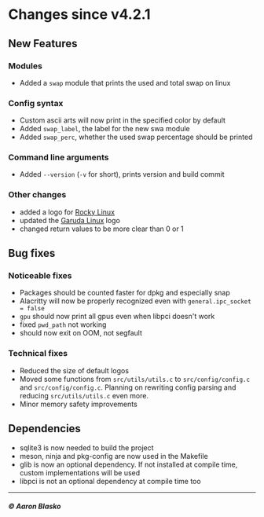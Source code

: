 # Changes since v4.2.1

## New Features

### Modules
* Added a `swap` module that prints the used and total swap on linux

### Config syntax
* Custom ascii arts will now print in the specified color by default
* Added `swap_label`, the label for the new swa module
* Added `swap_perc`, whether the used swap percentage should be printed

### Command line arguments
* Added `--version` (`-v` for short), prints version and build commit

### Other changes
* added a logo for [Rocky Linux](https://rockylinux.org)
* updated the [Garuda Linux](https://garudalinux.org) logo
* changed return values to be more clear than 0 or 1

## Bug fixes

### Noticeable fixes
* Packages should be counted faster for dpkg and especially snap
* Alacritty will now be properly recognized even with `general.ipc_socket = false`
* `gpu` should now print all gpus even when libpci doesn't work
* fixed `pwd_path` not working
* should now exit on OOM, not segfault

### Technical fixes
* Reduced the size of default logos
* Moved some functions from `src/utils/utils.c` to `src/config/config.c` and `src/config/config.c`.
  Planning on rewriting config parsing and reducing `src/utils/utils.c` even more.
* Minor memory safety improvements

## Dependencies
* sqlite3 is now needed to build the project
* meson, ninja and pkg-config are now used in the Makefile
* glib is now an optional dependency. If not installed at compile time, custom implementations will be used
* libpci is not an optional dependency at compile time too

---

##### © Aaron Blasko
